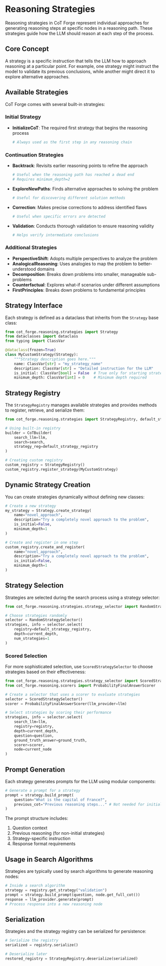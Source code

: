 # Reasoning Strategies

Reasoning strategies in CoT Forge represent individual approaches for generating reasoning steps at specific nodes in a reasoning path. These strategies guide how the LLM should reason at each step of the process.

## Core Concept

A strategy is a specific instruction that tells the LLM how to approach reasoning at a particular point. For example, one strategy might instruct the model to validate its previous conclusions, while another might direct it to explore alternative approaches.

## Available Strategies

CoT Forge comes with several built-in strategies:

### Initial Strategy

- **InitializeCoT**: The required first strategy that begins the reasoning process
  ```python
  # Always used as the first step in any reasoning chain
  ```

### Continuation Strategies

- **Backtrack**: Revisits earlier reasoning points to refine the approach
  ```python
  # Useful when the reasoning path has reached a dead end
  # Requires minimum_depth=2
  ```

- **ExploreNewPaths**: Finds alternative approaches to solving the problem
  ```python
  # Useful for discovering different solution methods
  ```

- **Correction**: Makes precise corrections to address identified flaws
  ```python
  # Useful when specific errors are detected
  ```

- **Validation**: Conducts thorough validation to ensure reasoning validity
  ```python
  # Helps verify intermediate conclusions
  ```

### Additional Strategies

- **PerspectiveShift**: Adopts multiple perspectives to analyze the problem
- **AnalogicalReasoning**: Uses analogies to map the problem to better-understood domains
- **Decomposition**: Breaks down problems into smaller, manageable sub-problems
- **Counterfactual**: Explores what-if scenarios under different assumptions
- **FirstPrinciples**: Breaks down problems to fundamental principles

## Strategy Interface

Each strategy is defined as a dataclass that inherits from the `Strategy` base class:

```python
from cot_forge.reasoning.strategies import Strategy
from dataclasses import dataclass
from typing import ClassVar

@dataclass(frozen=True)
class MyCustomStrategy(Strategy):
    """Strategy description goes here."""
    name: ClassVar[str] = "my_strategy_name"
    description: ClassVar[str] = "Detailed instruction for the LLM"
    is_initial: ClassVar[bool] = False  # True only for starting strategies
    minimum_depth: ClassVar[int] = 0    # Minimum depth required
```

## Strategy Registry

The `StrategyRegistry` manages available strategies and provides methods to register, retrieve, and serialize them:

```python
from cot_forge.reasoning.strategies import StrategyRegistry, default_strategy_registry

# Using built-in registry
builder = CoTBuilder(
    search_llm=llm,
    search=search,
    strategy_reg=default_strategy_registry
)

# Creating custom registry
custom_registry = StrategyRegistry()
custom_registry.register_strategy(MyCustomStrategy)
```

## Dynamic Strategy Creation

You can create strategies dynamically without defining new classes:

```python
# Create a new strategy
my_strategy = Strategy.create_strategy(
    name="novel_approach",
    description="Try a completely novel approach to the problem",
    is_initial=False,
    minimum_depth=1
)

# Create and register in one step
custom_registry.create_and_register(
    name="novel_approach",
    description="Try a completely novel approach to the problem",
    is_initial=False,
    minimum_depth=1
)
```

## Strategy Selection

Strategies are selected during the search process using a strategy selector:

```python
from cot_forge.reasoning.strategies.strategy_selector import RandomStrategySelector

# Choose strategies randomly
selector = RandomStrategySelector()
strategies, info = selector.select(
    registry=default_strategy_registry,
    depth=current_depth,
    num_strategies=1
)
```

### Scored Selection

For more sophisticated selection, use `ScoredStrategySelector` to choose strategies based on their effectiveness:

```python
from cot_forge.reasoning.strategies.strategy_selector import ScoredStrategySelector
from cot_forge.reasoning.scorers import ProbabilityFinalAnswerScorer

# Create a selector that uses a scorer to evaluate strategies
selector = ScoredStrategySelector()
scorer = ProbabilityFinalAnswerScorer(llm_provider=llm)

# Select strategies by scoring their performance
strategies, info = selector.select(
    search_llm=llm,
    registry=registry,
    depth=current_depth,
    question=question,
    ground_truth_answer=ground_truth,
    scorer=scorer,
    node=current_node
)
```

## Prompt Generation

Each strategy generates prompts for the LLM using modular components:

```python
# Generate a prompt for a strategy
prompt = strategy.build_prompt(
    question="What is the capital of France?",
    previous_cot="Previous reasoning steps..." # Not needed for initial strategies
)
```

The prompt structure includes:
1. Question context
2. Previous reasoning (for non-initial strategies)
3. Strategy-specific instruction
4. Response format requirements

## Usage in Search Algorithms

Strategies are typically used by search algorithms to generate reasoning nodes:

```python
# Inside a search algorithm
strategy = registry.get_strategy("validation")
prompt = strategy.build_prompt(question, node.get_full_cot())
response = llm_provider.generate(prompt)
# Process response into a new reasoning node
```

## Serialization

Strategies and the strategy registry can be serialized for persistence:

```python
# Serialize the registry
serialized = registry.serialize()

# Deserialize later
restored_registry = StrategyRegistry.deserialize(serialized)
```